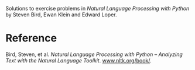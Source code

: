 Solutions to exercise problems in *Natural Language Processing with Python* by Steven Bird, Ewan Klein and Edward Loper.

# Reference

Bird, Steven, et al. *Natural Language Processing with Python – Analyzing Text with the Natural Language Toolkit*. www.nltk.org/book/.
